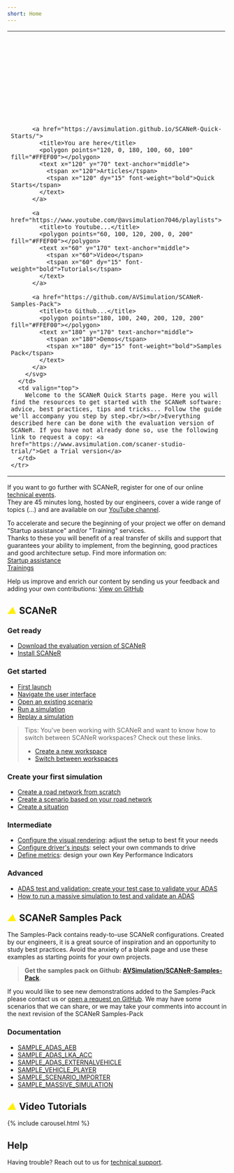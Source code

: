 ```yaml
---
short: Home
---
```


<div>
  <table id="welcome">
    <tr>
      <td width="300px">
        <svg width="240" height="200">
          <style>
            polygon:hover {fill: #FFDF00;}
            a:hover {text-decoration: none;}
            text {pointer-events : none;}
          </style>

          <a href="https://avsimulation.github.io/SCANeR-Quick-Starts/">
            <title>You are here</title>
            <polygon points="120, 0, 180, 100, 60, 100" fill="#FFEF00"></polygon>
            <text x="120" y="70" text-anchor="middle">
              <tspan x="120">Articles</tspan>
              <tspan x="120" dy="15" font-weight="bold">Quick Starts</tspan>
            </text>
          </a>

          <a href="https://www.youtube.com/@avsimulation7046/playlists">
            <title>to Youtube...</title>
            <polygon points="60, 100, 120, 200, 0, 200" fill="#FFEF00"></polygon>
            <text x="60" y="170" text-anchor="middle">
              <tspan x="60">Video</tspan>
              <tspan x="60" dy="15" font-weight="bold">Tutorials</tspan>
            </text>
          </a>

          <a href="https://github.com/AVSimulation/SCANeR-Samples-Pack">
            <title>to Github...</title>
            <polygon points="180, 100, 240, 200, 120, 200" fill="#FFEF00"></polygon>
            <text x="180" y="170" text-anchor="middle">
              <tspan x="180">Demos</tspan>
              <tspan x="180" dy="15" font-weight="bold">Samples Pack</tspan>
            </text>
          </a>
        </svg>
      </td>
      <td valign="top">
        Welcome to the SCANeR Quick Starts page. Here you will find the resources to get started with the SCANeR software: advice, best practices, tips and tricks... Follow the guide we'll accompany you step by step.<br/><br/>Everything described here can be done with the evaluation version of SCANeR. If you have not already done so, use the following link to request a copy: <a href="https://www.avsimulation.com/scaner-studio-trial/">Get a Trial version</a>
      </td>
    </tr>
  </table>
</div>

If you want to go further with SCANeR, register for one of our online [technical events](https://www.avsimulation.com/events/).  
They are 45 minutes long, hosted by our engineers, cover a wide range of topics (...) and are available on our [YouTube channel](https://www.youtube.com/channel/UCYNNe9SaA3LjCFb2qXmhkoA).

To accelerate and secure the beginning of your project we offer on demand "Startup assistance" and/or "Training" services.  
Thanks to these you will benefit of a real transfer of skills and support that guarantees your ability to implement, from the beginning, good practices and good architecture setup. Find more information on:  
[Startup assistance](https://www.avsimulation.com/start-up-assistance/)  
[Trainings](https://www.avsimulation.com/training/)  

Help us improve and enrich our content by sending us your feedback and adding your own contributions: [View on GitHub](https://github.com/AVSimulation/SCANeR-Quick-Starts)

## <i style="color:#ffef00;">▲</i> SCANeR

### Get ready

* [Download the evaluation version of SCANeR](./Pages/HT_Download_Trial_SCANeR/HT_Download_Trial_SCANeR.md)
* [Install SCANeR](./Pages/HT_Install_SCANeR_studio/HT_Install_SCANeR_studio.md)

### Get started

* [First launch](./Pages/HT_FirstLaunch/HT_FirstLaunch.md)
* [Navigate the user interface](./Pages/HT_Navigate/HT_Navigate.md)
* [Open an existing scenario](./Pages/HT_Open_a_scenario/HT_Open_a_scenario.md)
* [Run a simulation](./Pages/HT_Run_a_simulation_good_practices/HT_Run_a_simulation_good_practices.md)
* [Replay a simulation](./Pages/HT_Replay_Simulation/HT_Replay_Simulation.md)

> Tips: You've been working with SCANeR and want to know how to switch between SCANeR workspaces? Check out these links.
> 
> * [Create a new workspace](./Pages/HT_Create_custom_work_environment/HT_Create_A_New_Workspace.md) 
> * [Switch between workspaces](./Pages/HT_Change_work_environment/HT_Change_work_environment.md)


### Create your first simulation

* [Create a road network from scratch](./Pages/HT_Create_a_simple_environment_from_scratch/HT_Create_a_simple_environment_from_scratch.md)
* [Create a scenario based on your road network](./Pages/HT_Create_your_first_test_case/HT_Create_your_first_test_case.md)
* [Create a situation](./Pages/HT_Create_a_MICE_script/HT_Create_a_MICE_script.md)

### Intermediate

* [Configure the visual rendering](./Pages/HT_configure_visual/HT_configure_visual.md): adjust the setup to best fit your needs
* [Configure driver's inputs](./Pages/HT_Configure_driver_input/Configure_Driver_Input.md): select your own commands to drive
* [Define metrics](./Pages/HT_Define_and_Record_my_KPI/HOWTO_DefineAndRecordMyKPI.md): design your own Key Performance Indicators

### Advanced

* [ADAS test and validation: create your test case to validate your ADAS](./Pages/HT_ADAS/HT_ADAS.md)
* [How to run a massive simulation to test and validate an ADAS](./Pages/HT_Massive_Simulation/HT_Massive_Simulation.md)

## <i style="color:#ffef00;">▲</i> SCANeR Samples Pack

The Samples-Pack contains ready-to-use SCANeR configurations. Created by our engineers, it is a great source of inspiration and an opportunity to study best practices. Avoid the anxiety of a blank page and use these examples as starting points for your own projects.

> **Get the samples pack on Github: [AVSimulation/SCANeR-Samples-Pack](https://github.com/AVSimulation/SCANeR-Samples-Pack)**.

If you would like to see new demonstrations added to the Samples-Pack please contact us or [open a request on GitHub](https://github.com/AVSimulation/SCANeR-Samples-Pack/issues). We may have some scenarios that we can share, or we may take your comments into account in the next revision of the SCANeR Samples-Pack

### Documentation

* [SAMPLE_ADAS_AEB](./Pages/HT_ADAS/SAMPLE_ADAS_AEB.md)
* [SAMPLE_ADAS_LKA_ACC](./Pages/HT_ADAS/SAMPLE_ADAS_LKA_ACC.md)
* [SAMPLE_ADAS_EXTERNALVEHICLE](./Pages/HT_ADAS/SAMPLE_ADAS_EXTERNALVEHICLE.md)
* [SAMPLE_VEHICLE_PLAYER](./Sample/VEHICLE_PLAYER.md)
* [SAMPLE_SCENARIO_IMPORTER](./Sample/SCENARIO_IMPORTER.md)
* [SAMPLE_MASSIVE_SIMULATION](./Pages/HT_Massive_Simulation/HT_Massive_Simulation.md)

## <i style="color:#ffef00;">▲</i> Video Tutorials

{% include carousel.html %}

## Help

Having trouble? Reach out to us for [technical support](https://www.avsimulation.com/technical-support/).
